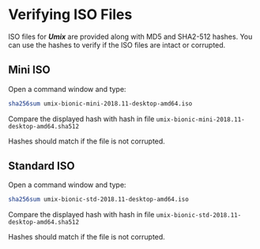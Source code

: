 # Verifying ISO Files

ISO files for ***Umix*** are provided along with MD5 and SHA2-512 hashes. You can use the hashes to verify if the ISO files are intact or corrupted.

## Mini ISO

Open a command window and type:

```bash
sha256sum umix-bionic-mini-2018.11-desktop-amd64.iso
```

Compare the displayed hash with hash in file `umix-bionic-mini-2018.11-desktop-amd64.sha512`

Hashes should match if the file is not corrupted.

## Standard ISO

Open a command window and type:

```bash
sha256sum umix-bionic-std-2018.11-desktop-amd64.iso
```

Compare the displayed hash with hash in file `umix-bionic-std-2018.11-desktop-amd64.sha512`

Hashes should match if the file is not corrupted.